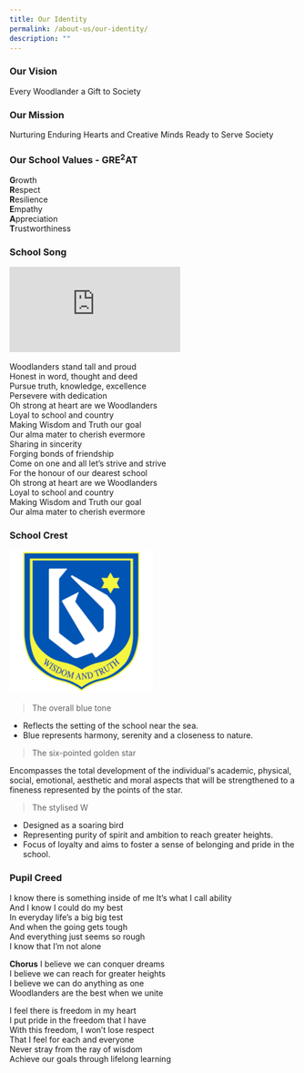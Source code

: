 ```yaml
---
title: Our Identity
permalink: /about-us/our-identity/
description: ""
---
```

### Our Vision

Every Woodlander a Gift to Society

### Our Mission

Nurturing Enduring Hearts and Creative Minds Ready to Serve Society

### Our School Values - GRE<sup>2</sup>AT

**G**rowth  
**R**espect  
**R**esilience  
**E**mpathy  
**A**ppreciation  
**T**rustworthiness

### School Song
<iframe src="https://www.youtube.com/embed/zEWDNjv24Fg" title="YouTube video player" frameborder="0" allow="accelerometer; autoplay; clipboard-write; encrypted-media; gyroscope; picture-in-picture; web-share" allowfullscreen=""></iframe>

Woodlanders stand tall and proud  
Honest in word, thought and deed  
Pursue truth, knowledge, excellence  
Persevere with dedication  
Oh strong at heart are we Woodlanders   
Loyal to school and country   
Making Wisdom and Truth our goal   
Our alma mater to cherish evermore   
Sharing in sincerity   
Forging bonds of friendship   
Come on one and all let’s strive and strive   
For the honour of our dearest school  
Oh strong at heart are we Woodlanders   
Loyal to school and country   
Making Wisdom and Truth our goal   
Our alma mater to cherish evermore


### School Crest

<img src="/images/schoolcrest.png" style="width:50%">

> The overall blue tone 

* Reflects the setting of the school near the sea. 
* Blue represents harmony, serenity and a closeness to nature.

> The six-pointed golden star 

Encompasses the total development of the individual's academic, physical, social, emotional, aesthetic and moral aspects that will be strengthened to a fineness represented by the points of the star.

> The stylised W

* Designed as a soaring bird 
* Representing purity of spirit and ambition to reach greater heights. 
* Focus of loyalty and aims to foster a sense of belonging and pride in the school.


### Pupil Creed

I know there is something inside of me&nbsp;It’s what I call ability&nbsp;  
And I know I could do my best&nbsp;  
In everyday life’s a big big test&nbsp;  
And when the going gets tough&nbsp;  
And everything just seems so rough  
I know that I’m not alone  
  
**Chorus**
I believe we can conquer dreams&nbsp;  
I believe we can reach for greater heights&nbsp;  
I believe we can do anything as one&nbsp;  
Woodlanders are the best when we unite  
  
I feel there is freedom in my heart&nbsp;  
I put pride in the freedom that I have&nbsp;  
With this freedom, I won’t lose respect&nbsp;  
That I feel for each and everyone&nbsp;  
Never stray from the ray of wisdom&nbsp;  
Achieve our goals through lifelong learning
